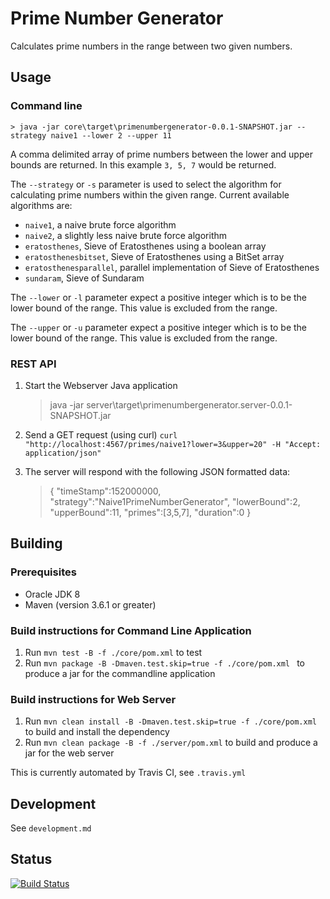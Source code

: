 # Prime Number Generator
Calculates prime numbers in the range between two given numbers.

## Usage

### Command line

    > java -jar core\target\primenumbergenerator-0.0.1-SNAPSHOT.jar --strategy naive1 --lower 2 --upper 11
    
A comma delimited array of prime numbers between the lower and upper bounds are returned. In this example `3, 5, 7` would be returned.
    
The `--strategy` or `-s` parameter is used to select the algorithm for calculating prime numbers within the given range.  Current available algorithms are:

* `naive1`, a naive brute force algorithm
* `naive2`, a slightly less naive brute force algorithm
* `eratosthenes`, Sieve of Eratosthenes using a boolean array
* `eratosthenesbitset`, Sieve of Eratosthenes using a BitSet array
* `eratosthenesparallel`, parallel implementation of Sieve of Eratosthenes
* `sundaram`, Sieve of Sundaram

The `--lower` or `-l` parameter expect a positive integer which is to be the lower bound of the range.  This value is excluded from the range.

The `--upper` or `-u` parameter expect a positive integer which is to be the lower bound of the range.  This value is excluded from the range.

### REST API

1. Start the Webserver Java application

    > java -jar server\target\primenumbergenerator.server-0.0.1-SNAPSHOT.jar

2. Send a GET request (using curl) `curl "http://localhost:4567/primes/naive1?lower=3&upper=20" -H "Accept: application/json"`
3. The server will respond with the following JSON formatted data:

    > {
    >     "timeStamp":152000000,
    >     "strategy":"Naive1PrimeNumberGenerator",
    >     "lowerBound":2,
    >     "upperBound":11,
    >     "primes":[3,5,7],
    >     "duration":0
    > }

## Building

### Prerequisites

* Oracle JDK 8
* Maven (version 3.6.1 or greater)

### Build instructions for Command Line Application

1. Run `mvn test -B -f ./core/pom.xml` to test
2. Run `mvn package -B -Dmaven.test.skip=true -f ./core/pom.xml ` to produce a jar for the commandline application

### Build instructions for Web Server

1. Run `mvn clean install -B -Dmaven.test.skip=true -f ./core/pom.xml` to build and install the dependency
2. Run `mvn clean package -B -f ./server/pom.xml` to build and produce a jar for the web server

This is currently automated by Travis CI, see `.travis.yml`

## Development

See `development.md`

## Status

[![Build Status](https://travis-ci.com/iainsproat/primenumbergenerator.svg?token=rYjyitVciFC8MzR7fqgy&branch=master)](https://travis-ci.com/iainsproat/primenumbergenerator)
